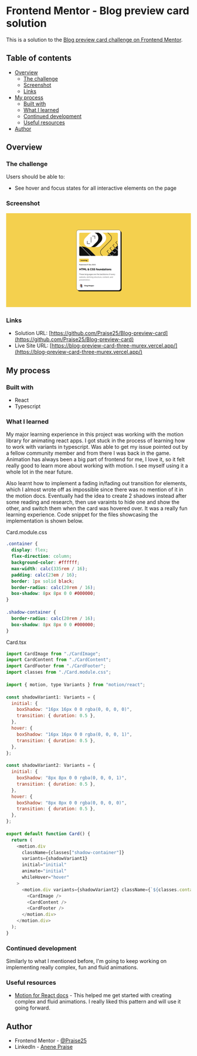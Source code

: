 # Frontend Mentor - Blog preview card solution

This is a solution to the [Blog preview card challenge on Frontend Mentor](https://www.frontendmentor.io/challenges/blog-preview-card-ckPaj01IcS).

## Table of contents

- [Overview](#overview)
  - [The challenge](#the-challenge)
  - [Screenshot](#screenshot)
  - [Links](#links)
- [My process](#my-process)
  - [Built with](#built-with)
  - [What I learned](#what-i-learned)
  - [Continued development](#continued-development)
  - [Useful resources](#useful-resources)
- [Author](#author)

## Overview

### The challenge

Users should be able to:

- See hover and focus states for all interactive elements on the page

### Screenshot

![](./public/Blog%20preview%20card.png)

### Links

- Solution URL: [https://github.com/Praise25/Blog-preview-card](https://github.com/Praise25/Blog-preview-card)
- Live Site URL: [https://blog-preview-card-three-murex.vercel.app/](https://blog-preview-card-three-murex.vercel.app/)

## My process

### Built with

- React
- Typescript

### What I learned

My major learning experience in this project was working with the motion library for animating react apps. I got stuck in the process of 
learning how to work with variants in typescript. Was able to get my issue pointed out by a fellow community member and from there
I was back in the game. Animation has always been a big part of frontend for me, I love it, so it felt really good to learn more
about working with motion. I see myself using it a whole lot in the near future. 

Also learnt how to implement a fading in/fading out transition for elements, which I almost wrote off as impossible since there was no
mention of it in the motion docs. Eventually had the idea to create 2 shadows instead after some reading and research, then use varaints
to hide one and show the other, and switch them when the card was hovered over. It was a really fun learning experience. Code snippet for the files showcasing the implementation is shown below.


Card.module.css
```css
.container {
  display: flex;
  flex-direction: column;
  background-color: #ffffff;
  max-width: calc(335rem / 16);
  padding: calc(23em / 16);
  border: 1px solid black;
  border-radius: calc(20rem / 16);
  box-shadow: 8px 8px 0 0 #000000;
}

.shadow-container {
  border-radius: calc(20rem / 16);
  box-shadow: 8px 8px 0 0 #000000;
}
```


Card.tsx
```js
import CardImage from "./CardImage";
import CardContent from "./CardContent";
import CardFooter from "./CardFooter";
import classes from "./Card.module.css";

import { motion, type Variants } from "motion/react";

const shadowVariant1: Variants = {
  initial: {
    boxShadow: "16px 16px 0 0 rgba(0, 0, 0, 0)",
    transition: { duration: 0.5 },
  },
  hover: {
    boxShadow: "16px 16px 0 0 rgba(0, 0, 0, 1)",
    transition: { duration: 0.5 },
  },
};

const shadowVariant2: Variants = {
  initial: {
    boxShadow: "8px 8px 0 0 rgba(0, 0, 0, 1)",
    transition: { duration: 0.5 },
  },
  hover: {
    boxShadow: "8px 8px 0 0 rgba(0, 0, 0, 0)",
    transition: { duration: 0.5 },
  },
};

export default function Card() {
  return (
    <motion.div
      className={classes["shadow-container"]}
      variants={shadowVariant1}
      initial="initial"
      animate="initial"
      whileHover="hover"
    >
      <motion.div variants={shadowVariant2} className={`${classes.container}`}>
        <CardImage />
        <CardContent />
        <CardFooter />
      </motion.div>
    </motion.div>
  );
}

```

### Continued development

Similarly to what I mentioned before, I'm going to keep working on implementing really complex, fun and fluid animations. 

### Useful resources

- [Motion for React docs](https://motion.dev/docs/react-animation) - This helped me get started with creating complex and fluid animations. I really liked this pattern and will use it going forward.

## Author

- Frontend Mentor - [@Praise25](https://www.frontendmentor.io/profile/Praise25)
- LinkedIn - [Anene Praise](https://www.linkedin.com/in/praise-anene-07776416a/)
